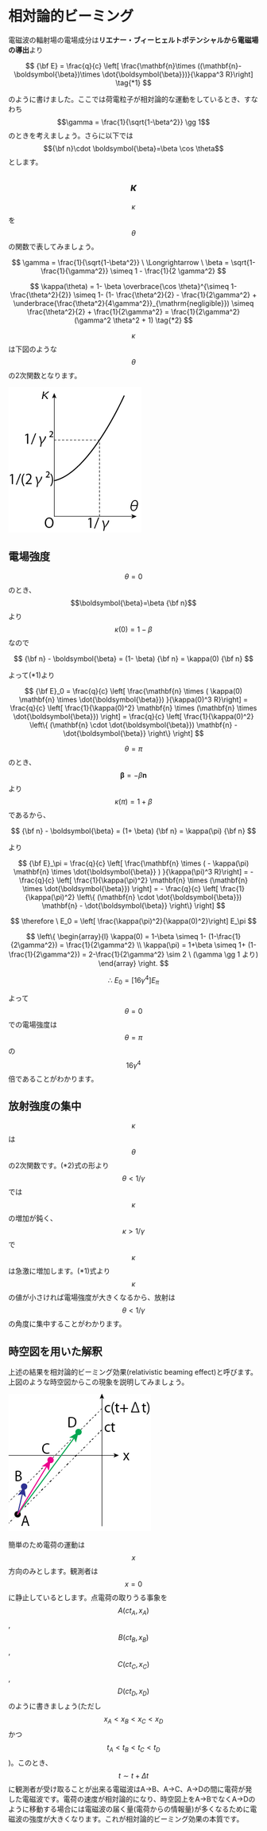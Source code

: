 # 相対論的ビーミング

電磁波の輻射場の電場成分は**リエナー・ブィーヒェルトポテンシャルから電磁場の導出**より

$$
{\bf E} 
= \frac{q}{c} \left[ \frac{\mathbf{n}\times ((\mathbf{n}-\boldsymbol{\beta})\times \dot{\boldsymbol{\beta}})}{\kappa^3 R}\right] \tag{*1}
$$

のように書けました。ここでは荷電粒子が相対論的な運動をしているとき、すなわち$$\gamma = \frac{1}{\sqrt{1-\beta^2}} \gg 1$$のときを考えましょう。さらに以下では$${\bf n}\cdot \boldsymbol{\beta}=\beta \cos \theta$$とします。

## $$\kappa$$

$$\kappa$$を$$\theta$$の関数で表してみましょう。

$$
\gamma 
= \frac{1}{\sqrt{1-\beta^2}} \ \Longrightarrow \ 
\beta 
= \sqrt{1- \frac{1}{\gamma^2}} 
\simeq 1 - \frac{1}{2 \gamma^2}
$$

$$
\kappa(\theta) 
= 1- \beta \overbrace{\cos \theta}^{\simeq 1-\frac{\theta^2}{2}} 
\simeq 1- (1- \frac{\theta^2}{2} - \frac{1}{2\gamma^2} + \underbrace{\frac{\theta^2}{4\gamma^2}}_{\mathrm{negligible}}) 
\simeq \frac{\theta^2}{2} + \frac{1}{2\gamma^2} 
= \frac{1}{2\gamma^2} (\gamma^2 \theta^2 + 1) \tag{*2}
$$

$$\kappa$$は下図のような$$\theta$$の2次関数となります。

![kappa-theta図](/images/astroelec/kappa.png)

## 電場強度

$$\theta=0$$のとき、$$\boldsymbol{\beta}=\beta {\bf n}$$より$$\kappa(0) = 1-\beta$$なので

$$
{\bf n} - \boldsymbol{\beta} 
= (1- \beta) {\bf n} 
= \kappa(0) {\bf n}
$$

よって(*1)より

$$
{\bf E}_0 
= \frac{q}{c} \left[ \frac{\mathbf{n} \times ( \kappa(0) \mathbf{n} \times \dot{\boldsymbol{\beta}}) }{\kappa(0)^3 R}\right] 
= \frac{q}{c} \left[ \frac{1}{\kappa(0)^2} \mathbf{n} \times (\mathbf{n} \times \dot{\boldsymbol{\beta}}) \right] 
= \frac{q}{c} \left[ \frac{1}{\kappa(0)^2} \left\{ (\mathbf{n} \cdot \dot{\boldsymbol{\beta}}) \mathbf{n} - \dot{\boldsymbol{\beta}} \right\} \right]
$$

$$\theta=\pi$$のとき、$$\boldsymbol{\beta}=- \beta \mathbf{n}$$より$$\kappa(\pi) = 1+\beta$$であるから、

$$
{\bf n} - \boldsymbol{\beta} 
= (1+ \beta) {\bf n} 
= \kappa(\pi) {\bf n}
$$

より

$$
{\bf E}_\pi 
= \frac{q}{c} \left[ \frac{\mathbf{n} \times ( - \kappa(\pi) \mathbf{n} \times \dot{\boldsymbol{\beta}} ) }{\kappa(\pi)^3 R}\right] 
= - \frac{q}{c} \left[ \frac{1}{\kappa(\pi)^2} \mathbf{n} \times (\mathbf{n} \times \dot{\boldsymbol{\beta}}) \right] 
= - \frac{q}{c} \left[ \frac{1}{\kappa(\pi)^2} \left\{ (\mathbf{n} \cdot \dot{\boldsymbol{\beta}}) \mathbf{n} - \dot{\boldsymbol{\beta}} \right\} \right]
$$

$$
\therefore \
E_0 
= \left[ \frac{\kappa(\pi)^2}{\kappa(0)^2}\right] E_\pi 
$$

$$
\left\{ \begin{array}{l}
\kappa(0) 
= 1-\beta \simeq 1- (1-\frac{1}{2\gamma^2}) 
= \frac{1}{2\gamma^2} \\
\kappa(\pi) 
= 1+\beta \simeq 1+ (1-\frac{1}{2\gamma^2}) 
= 2-\frac{1}{2\gamma^2} \sim 2 \ (\gamma \gg 1 より)
\end{array} \right.
$$

$$
\therefore \  
E_0 
= \left[ 16 \gamma^4\right] E_\pi 
$$

よって$$\theta = 0$$での電場強度は$$\theta = \pi$$の$$16\gamma^4$$倍であることがわかります。

## 放射強度の集中

$$\kappa$$は$$\theta$$の2次関数です。(\*2)式の形より$$\theta< 1/\gamma$$では$$\kappa$$の増加が鈍く、$$\kappa>1/\gamma$$で$$\kappa$$は急激に増加します。(\*1)式より$$\kappa$$の値が小さければ電場強度が大きくなるから、放射は$$\theta< 1/\gamma$$の角度に集中することがわかります。

## 時空図を用いた解釈

上述の結果を相対論的ビーミング効果(relativistic beaming effect)と呼びます。上図のような時空図からこの現象を説明してみましょう。

![時空図による解釈](/images/astroelec/ctx.png)


簡単のため電荷の運動は$$x$$方向のみとします。観測者は$$x=0$$に静止しているとします。点電荷の取りうる事象を$$A(ct_A, x_A)$$, $$B(ct_B, x_B)$$, $$C(ct_C, x_C)$$, $$D(ct_D, x_D)$$のように書きましょう(ただし$$x_A<x_B<x_C<x_D$$かつ$$t_A<t_B<t_C<t_D$$)。このとき、$$t \sim t+\Delta t$$に観測者が受け取ることが出来る電磁波はA->B、A->C、A->Dの間に電荷が発した電磁波です。電荷の速度が相対論的になり、時空図上をA->BでなくA->Dのように移動する場合には電磁波の届く量(電荷からの情報量)が多くなるために電磁波の強度が大きくなります。これが相対論的ビーミング効果の本質です。
